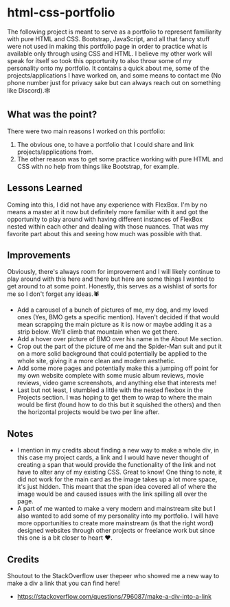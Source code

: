 # html-css-portfolio
The following project is meant to serve as a portfolio to represent familiarity with pure HTML and CSS. Bootstrap, JavaScript, and all that fancy stuff were not used in making this portfolio page in order to practice what is available only through using CSS and HTML. I believe my other work will speak for itself so took this opportunity to also throw some of my personality onto my portfolio. It contains a quick about me, some of the projects/applications I have worked on, and some means to contact me (No phone number just for privacy sake but can always reach out on something like Discord).🕸️

## What was the point?
There were two main reasons I worked on this portfolio:
1. The obvious one, to have a portfolio that I could share and link projects/applications from.
2. The other reason was to get some practice working with pure HTML and CSS with no help from things like Bootstrap, for example.

## Lessons Learned
Coming into this, I did not have any experience with FlexBox. I'm by no means a master at it now but definitely more familiar with it and got the opportunity to play around with having different instances of FlexBox nested within each other and dealing with those nuances. That was my favorite part about this and seeing how much was possible with that.

## Improvements
Obviously, there's always room for improvement and I will likely continue to play around with this here and there but here are some things I wanted to get around to at some point. Honestly, this serves as a wishlist of sorts for me so I don't forget any ideas.🕷
* Add a carousel of a bunch of pictures of me, my dog, and my loved ones (Yes, BMO gets a specific mention). Haven't decided if that would mean scrapping the main picture as it is now or maybe adding it as a strip below. We'll climb that mountain when we get there.
* Add a hover over picture of BMO over his name in the About Me section.
* Crop out the part of the picture of me and the Spider-Man suit and put it on a more solid background that could potentially be applied to the whole site, giving it a more clean and modern aesthetic.
* Add some more pages and potentially make this a jumping off point for my own website complete with some music album reviews, movie reviews, video game screenshots, and anything else that interests me!
* Last but not least, I stumbled a little with the nested flexbox in the Projects section. I was hoping to get them to wrap to where the main would be first (found how to do this but it squished the others) and then the horizontal projects would be two per line after.

## Notes
* I mention in my credits about finding a new way to make a whole div, in this case my project cards, a link and I would have never thought of creating a span that would provide the functionality of the link and not have to alter any of my existing CSS. Great to know! One thing to note, it did not work for the main card as the image takes up a lot more space, it's just hidden. This meant that the span idea covered all of where the image would be and caused issues with the link spilling all over the page.
* A part of me wanted to make a very modern and mainstream site but I also wanted to add some of my personality into my portfolio. I will have more opportunities to create more mainstream (is that the right word) designed websites through other projects or freelance work but since this one is a bit closer to heart ❤️.

## Credits
Shoutout to the StackOverflow user thepeer who showed me a new way to make a div a link that you can find here!
- https://stackoverflow.com/questions/796087/make-a-div-into-a-link